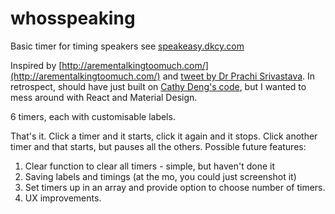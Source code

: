 # whosspeaking
Basic timer for timing speakers see [speakeasy.dkcy.com](http://speakeasy.dkcy.com)

Inspired by [http://arementalkingtoomuch.com/](http://arementalkingtoomuch.com/) and [tweet by Dr Prachi Srivastava](https://twitter.com/PrachiSrivas/status/1008808589379690496). In retrospect, should have just built on [Cathy Deng's code](https://github.com/cathydeng/are-men-talking-too-much), but I wanted to mess around with React and Material Design.

6 timers, each with customisable labels.

That's it. Click a timer and it starts, click it again and it stops. Click another timer and that starts, but pauses all the others.
Possible future features:
1) Clear function to clear all timers - simple, but haven't done it
2) Saving labels and timings (at the mo, you could just screenshot it)
3) Set timers up in an array and provide option to choose number of timers.
4) UX improvements.
